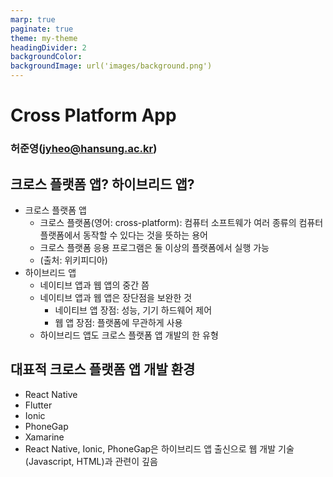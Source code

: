 ```yaml
---
marp: true
paginate: true
theme: my-theme
headingDivider: 2
backgroundColor: 
backgroundImage: url('images/background.png')
---
```


# Cross Platform App 
<!-- _class: lead -->
### 허준영(jyheo@hansung.ac.kr)

## 크로스 플랫폼 앱? 하이브리드 앱?
- 크로스 플랫폼 앱
    - 크로스 플랫폼(영어: cross-platform): 컴퓨터 소프트웨가 여러 종류의 컴퓨터 플랫폼에서 동작할 수 있다는 것을 뜻하는 용어
    - 크로스 플랫폼 응용 프로그램은 둘 이상의 플랫폼에서 실행 가능
    - (출처: 위키피디아)
- 하이브리드 앱
    - 네이티브 앱과 웹 앱의 중간 쯤
    - 네이티브 앱과 웹 앱은 장단점을 보완한 것
        - 네이티브 앱 장점: 성능, 기기 하드웨어 제어
        - 웹 앱 장점: 플랫폼에 무관하게 사용
    - 하이브리드 앱도 크로스 플랫폼 앱 개발의 한 유형

## 대표적 크로스 플랫폼 앱 개발 환경
- React Native
- Flutter
- Ionic
- PhoneGap
- Xamarine
- React Native, Ionic, PhoneGap은 하이브리드 앱 출신으로 웹 개발 기술(Javascript, HTML)과 관련이 깊음